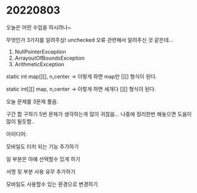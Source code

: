 # 20220803

오늘은 어떤 수업을 하시려나~

무엇인가 3가지를 알려주심! unchecked 오류 관련해서 알려주신 것 같은데…

1. NullPointerException
2. ArrayoutOfBoundsException
3. ArithmeticException

static  int map[][], n,center  → 이렇게 하면 map만 [][] 형식이 된다.

static  int[][] map, n,center → 이렇게 하면 세개다 [][] 형식이 된다.

오늘 문제를 3문제 풀음.

구간 합 구하기 5번 문제가 생각하는게 많이 귀찮음… 나중에 정리한번 해놓으면 도움이 많이 될듯함..

아이디어: 

모바일도 터치 되는 기능 추가하기

일 부분은 아예 선택할수 있게 하기

서명 뒷 부분 사용 유무 추가하기

모바일도 사용할수 있는 환경으로 변경하기